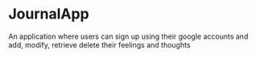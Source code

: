 # JournalApp
An application where users can sign up using their google accounts and add, modify, retrieve delete their feelings and thoughts
